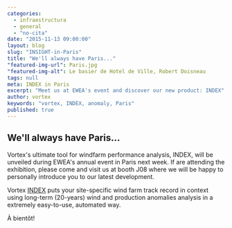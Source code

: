 ```yaml
---
categories: 
  - infraestructura
  - general
  - "no-cita"
date: "2015-11-13 09:00:00"
layout: blog
slug: "INSIGHT-in-Paris"
title: "We'll always have Paris..."
"featured-img-url": Paris.jpg
"featured-img-alt": Le basier de Hotel de Ville, Robert Doisneau
tags: null
meta: INDEX in Paris
excerpt: "Meet us at EWEA's event and discover our new product: INDEX"
author: vortex
keywords: "vortex, INDEX, anomaly, Paris"
published: true
---
```


##   We'll always have Paris...

Vortex's ultimate tool for windfarm performance analysis, INDEX, will be unveiled during EWEA's annual event in Paris next week. If are attending the exhibition, please come and visit us at booth J08 where we will be happy to personally introduce you to our latest development.
 
Vortex <a href="/solutions/monthly.html">INDEX</a> puts your site-specific wind farm track record in context using long-term (20-years) wind and production anomalies analysis in a extremely easy-to-use, automated way.

À bientôt!
